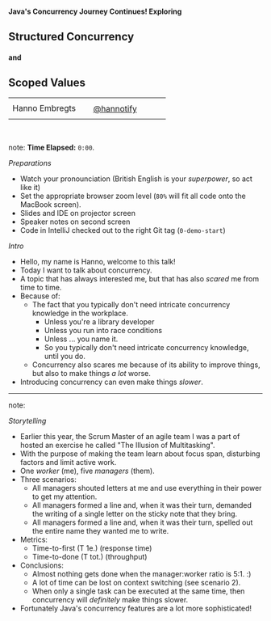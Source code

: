 #### Java's Concurrency Journey Continues! Exploring
## Structured Concurrency 
#### and
## Scoped Values

<table>
    <tr>
        <td style="text-align: right; vertical-align: middle;" width="45.3%">Hanno Embregts</td>
        <td style="text-align: left; padding: 0 0 0 0; vertical-align: middle;"><img width="16%" data-src="img/logos/ace-associate-spade.png" class="no-background" style="margin-top: 30px; vertical-align: middle;"/><img width="22%" data-src="img/logos/java-champion.png" class="no-background" style="margin-top: 30px; vertical-align: middle;"/></td>
        <td style="text-align: right;"><img width="45%" data-src="img/icons/twitter-white.png" class="no-background" style="margin-top: 35px"/></td>
        <td style="vertical-align: middle; padding: 0 0 0 0"><a href="https://www.twitter.com/hannotify">@hannotify</a></td>
    </tr>
</table>
<img data-src="img/logos/java-community-logo.png" width="9%" class="no-background" style="margin-right: 2em">
<img data-src="img/logos/arnhemjug.png" width="30%" class="no-background"/>
<br/>

note:
**Time Elapsed:** `0:00`.

*Preparations*

* Watch your pronounciation (British English is your _superpower_, so act like it)
* Set the appropriate browser zoom level (`80%` will fit all code onto the MacBook screen).
* Slides and IDE on projector screen
* Speaker notes on second screen
* Code in IntelliJ checked out to the right Git tag (`0-demo-start`)

*Intro*

* Hello, my name is Hanno, welcome to this talk!
* Today I want to talk about concurrency.
* A topic that has always interested me, but that has also *scared* me from time to time.
* Because of:
  * The fact that you typically don't need intricate concurrency knowledge in the workplace.
    * Unless you're a library developer
    * Unless you run into race conditions
    * Unless ... you name it.
    * So you typically don't need intricate concurrency knowledge, until you do.
  * Concurrency also scares me because of its ability to improve things, but also to make things *a lot* worse.
* Introducing concurrency can even make things *slower*.

---

<!-- .slide: data-background="img/background/the-illusion-of-multitasking.jpeg" data-background-color="black" data-background-opacity="1.0" data-background-size="contain" -->

note:

*Storytelling*

* Earlier this year, the Scrum Master of an agile team I was a part of hosted an exercise he called "The Illusion of Multitasking".
* With the purpose of making the team learn about focus span, disturbing factors and limit active work.
* One *worker* (me), five *managers* (them).
* Three scenarios:
  * All managers shouted letters at me and use everything in their power to get my attention. 
  * All managers formed a line and, when it was their turn, demanded the writing of a single letter on the sticky note that they bring.
  * All managers formed a line and, when it was their turn, spelled out the entire name they wanted me to write.
* Metrics:
  * Time-to-first (T 1e.) (response time)
  * Time-to-done (T tot.) (throughput)
* Conclusions:
  * Almost nothing gets done when the manager:worker ratio is 5:1. :)
  * A lot of time can be lost on context switching (see scenario 2).
  * When only a single task can be executed at the same time, then concurrency will *definitely* make things slower.
* Fortunately Java's concurrency features are a lot more sophisticated!
